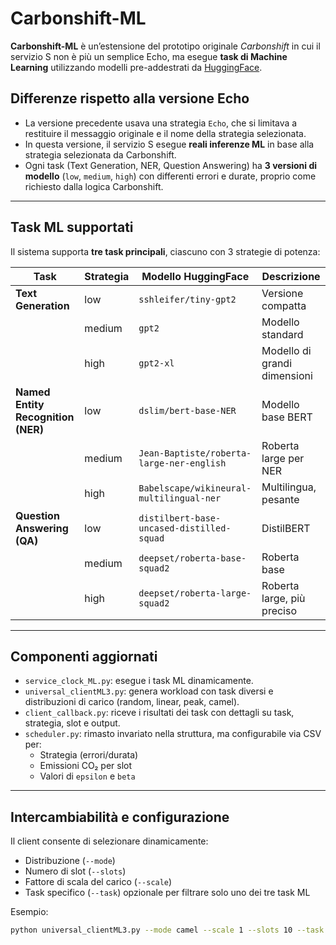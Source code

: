 # Carbonshift-ML

**Carbonshift-ML** è un’estensione del prototipo originale *Carbonshift* in cui il servizio S non è più un semplice Echo, ma esegue **task di Machine Learning** utilizzando modelli pre-addestrati da [HuggingFace](https://huggingface.co/).

## Differenze rispetto alla versione Echo

- La versione precedente usava una strategia `Echo`, che si limitava a restituire il messaggio originale e il nome della strategia selezionata.
- In questa versione, il servizio S esegue **reali inferenze ML** in base alla strategia selezionata da Carbonshift.
- Ogni task (Text Generation, NER, Question Answering) ha **3 versioni di modello** (`low`, `medium`, `high`) con differenti errori e durate, proprio come richiesto dalla logica Carbonshift.

---

## Task ML supportati

Il sistema supporta **tre task principali**, ciascuno con 3 strategie di potenza:

| Task | Strategia | Modello HuggingFace | Descrizione |
|------|-----------|----------------------|-------------|
| **Text Generation** | low | `sshleifer/tiny-gpt2` | Versione compatta |
|  | medium | `gpt2` | Modello standard |
|  | high | `gpt2-xl` | Modello di grandi dimensioni |
| **Named Entity Recognition (NER)** | low | `dslim/bert-base-NER` | Modello base BERT |
|  | medium | `Jean-Baptiste/roberta-large-ner-english` | Roberta large per NER |
|  | high | `Babelscape/wikineural-multilingual-ner` | Multilingua, pesante |
| **Question Answering (QA)** | low | `distilbert-base-uncased-distilled-squad` | DistilBERT |
|  | medium | `deepset/roberta-base-squad2` | Roberta base |
|  | high | `deepset/roberta-large-squad2` | Roberta large, più preciso |

---

## Componenti aggiornati

- `service_clock_ML.py`: esegue i task ML dinamicamente.
- `universal_clientML3.py`: genera workload con task diversi e distribuzioni di carico (random, linear, peak, camel).
- `client_callback.py`: riceve i risultati dei task con dettagli su task, strategia, slot e output.
- `scheduler.py`: rimasto invariato nella struttura, ma configurabile via CSV per:
  - Strategia (errori/durata)
  - Emissioni CO₂ per slot
  - Valori di `epsilon` e `beta`

---

## Intercambiabilità e configurazione

Il client consente di selezionare dinamicamente:
- Distribuzione (`--mode`)
- Numero di slot (`--slots`)
- Fattore di scala del carico (`--scale`)
- Task specifico (`--task`) opzionale per filtrare solo uno dei tre task ML

Esempio:

```bash
python universal_clientML3.py --mode camel --scale 1 --slots 10 --task "Named Entity Recognition"
